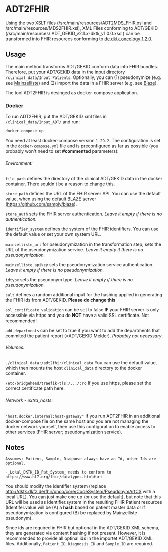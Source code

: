 # ADT2FHIR

Using the two XSLT files (/src/main/resources/ADT2MDS_FHIR.xsl and /src/main/resources/MDS2FHIR.xsl), XML Files 
conforming to ADT/GEKID (/src/main/resources/ ADT_GEKID_v2.1.*x*-dktk_v1.0.0.xsd ) can be transformed into FHIR 
resources conforming to [de.dktk.oncology 1.2.0](https://simplifier.net/packages/de.dktk.oncology/1.2.0).


## Usage

The main method transforms ADT/GEKID conform data into FHIR bundles.
Therefore, put your ADT/GEKID data in the input directory ```/clincial_data/Input_Patients```. 
Optionally, you can (1) pseudonymize (e.g. see [Mainzelliste](https://bitbucket.org/medicalinformatics/mainzelliste)) and (2) import the data in a FHIR server (e.g. see [Blaze](https://github.com/samply/blaze)).

The tool ADT2FHIR is desinged as docker-compose application.


### Docker

To run ADT2FHIR, put the ADT/GEKID xml files in ```/clinical_data/Input_ADT/``` and run:
```sh
docker-compose up
```

You need at least docker-compose version `1.29.2`.
The configuration is set in the ```docker-compose.yml``` file and is preconfigured as far as possible (you probably won't need to set **#commented** parameters):

###### Environment:

```file_path``` defines the directory of the clinical ADT/GEKID data in the docker container.
There souldn't be a reason to change this.

```store_path``` defines the URL of the FHIR server API.
You can use the default value, when using the default BLAZE server (https://github.com/samply/blaze).

```store_auth``` sets the FHIR server authentication. *Leave it empty if there is no authentication.*

```identifier_system``` defines the system of the FHIR identifiers.
You can use the default value or set your own system URL.

```mainzelliste_url``` for pseudonymization in the transformation step; sets the URL of the pseudonymization service. *Leave it empty if there is no pseudonymization.*

```mainzelliste_apikey``` sets the pseudonymization service authentication. *Leave it empty if there is no pseudonymization.*

```idtype``` sets the pseudonym type. *Leave it empty if there is no pseudonymization.*

```salt``` defines a random additional input for the hashing applied in generating the FHIR ids from ADT/GEKID. **Please do change this** 

```ssl_certificate_validation``` can be set to false **IF** your FHIR server is only accessible via https and you do **NOT** have a valid SSL certificate. Not recommended!

```add_departments``` can be set to true if you want to add the departments that commited the patient report (=ADT/GEKID Melder). *Probably not  necessary*.

###### Volumes:

```./clinical_data:/adt2fhir/clinical_data``` You can use the default value, which then mounts the host ```clinical_data``` directory to the docker container.

```/etc/bridgehead/traefik-tls:/.../:ro``` If you use https, please set the correct certificate path here.

###### Network - extra_hosts:
``"host.docker.internal:host-gateway"`` If you run ADT2FHIR in an additional docker-compose file on the same host and you are not managing the docker network yourself, then use this configuration to enable access to other services (FHIR server; pseudonymization service).


## Notes

    Assumes: Patient, Sample, Diagnose always have an Id, other Ids are optional.
    
    -_Lokal_DKTK_ID_Pat_System_ needs to conform to https://www.hl7.org/fhir/datatypes.html#uri

You should modify the identifier system (replace http://dktk.dkfz.de/fhir/onco/core/CodeSystem/PseudonymArtCS with
a local URL). You can just make one up (or use the default), but note that this URL will be used as Identifier.system
in the resulting FHIR Patient resources (Identifer.value will be (A) a **hash** based on patient master data or if pseudonymization 
is configured (B) be replaced by Mainzelliste pseudonym).

Since ids are required in FHIR but optional in the ADT/GEKID XML schema, they are generated via content hashing
if not present. However, it is recommended to provide all optinal ids in the importet ADT/GEKID XML files.
Additionally, ```Patient_ID```, ```Diagnosis_ID``` and ```Sample_ID``` are required. 